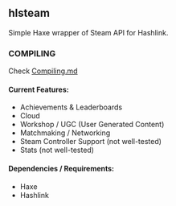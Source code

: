 hlsteam
-------
Simple Haxe wrapper of Steam API for Hashlink.

### COMPILING
Check [Compiling.md](Compiling.md)

#### Current Features:

- Achievements & Leaderboards
- Cloud
- Workshop / UGC (User Generated Content)
- Matchmaking / Networking
- Steam Controller Support (not well-tested)
- Stats (not well-tested)

#### Dependencies / Requirements:

- Haxe
- Hashlink
